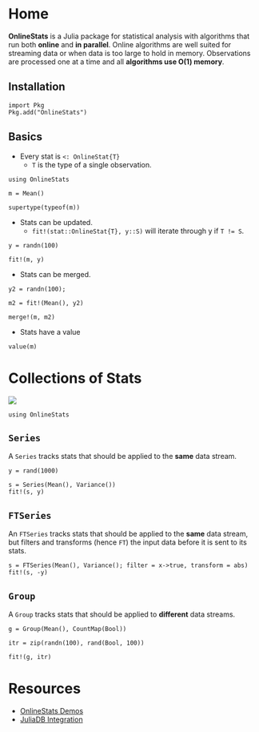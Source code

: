 # Home

**OnlineStats** is a Julia package for statistical analysis with algorithms that run both **online** and **in parallel**.  Online algorithms are well suited for streaming data or when data is too large to hold in memory.  Observations are processed one at a time and all **algorithms use O(1) memory**.

## Installation

```
import Pkg
Pkg.add("OnlineStats")
```

## Basics

- Every stat is `<: OnlineStat{T}`
    -  `T` is the type of a single observation.

```@example index
using OnlineStats

m = Mean()
```

```@example index
supertype(typeof(m))
```

- Stats can be updated.
    - `fit!(stat::OnlineStat{T}, y::S)` will iterate through y if `T != S`.

```@example index
y = randn(100)

fit!(m, y)
```

- Stats can be merged.

```@example index 
y2 = randn(100);

m2 = fit!(Mean(), y2)

merge!(m, m2)
```

- Stats have a value

```@example index
value(m)
```
# Collections of Stats

![](https://user-images.githubusercontent.com/8075494/40438658-3c4e8592-5e7e-11e8-97f1-76a749163de9.png)

```@setup collections 
using OnlineStats
```

## `Series`
A `Series` tracks stats that should be applied to the **same** data stream.

```@example collections
y = rand(1000)

s = Series(Mean(), Variance())
fit!(s, y)
```


## `FTSeries`
An `FTSeries` tracks stats that should be applied to the **same** data stream, but filters and transforms (hence `FT`) the input data before it is sent to its stats. 

```@example collections 
s = FTSeries(Mean(), Variance(); filter = x->true, transform = abs)
fit!(s, -y)
```


## `Group`
A `Group` tracks stats that should be applied to **different** data streams.

```@example collections 
g = Group(Mean(), CountMap(Bool))

itr = zip(randn(100), rand(Bool, 100))

fit!(g, itr)
```

# Resources

- [OnlineStats Demos](https://github.com/joshday/OnlineStatsDemos)
- [JuliaDB Integration](http://juliadb.org/latest/onlinestats/)